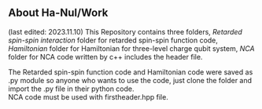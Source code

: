 ## About Ha-Nul/Work
(last edited: 2023.11.10)
This Repository contains three folders,
*Retarded spin-spin interaction* folder for retarded spin-spin function code,
*Hamiltonian* folder for Hamiltonian for three-level charge qubit system,
*NCA* folder for NCA code written by c++ includes the header file. 

The Retarded spin-spin function code and Hamiltonian code were saved as .py module so anyone who wants to use the code,
just clone the folder and import the .py file in their python code. </br>
NCA code must be used with firstheader.hpp file.


